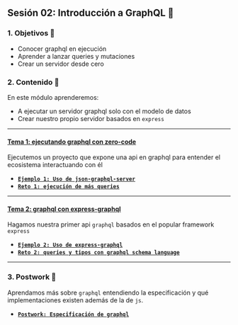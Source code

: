 ## Sesión 02: Introducción a GraphQL 🤖

### 1. Objetivos :dart:

- Conocer graphql en ejecución
- Aprender a lanzar queries y mutaciones
- Crear un servidor desde cero

### 2. Contenido :blue_book:

En este módulo aprenderemos:

- A ejecutar un servidor graphql solo con el modelo de datos
- Crear nuestro propio servidor basados en `express`

---

#### <ins>Tema 1: ejecutando graphql con zero-code</ins>

Ejecutemos un proyecto que expone una api en graphql para entender el ecosistema interactuando con él

- [**`Ejemplo 1: Uso de json-graphql-server`**](./ejemplo01)
- [**`Reto 1: ejecución de más queries`**](./reto02)

---

#### <ins>Tema 2: graphql con express-graphql</ins>

Hagamos nuestra primer api `graphql` basados en el popular framework `express`

- [**`Ejemplo 2: Uso de express-graphql`**](./ejemplo02)
- [**`Reto 2: queries y tipos con graphql schema language`**](./reto02)

---

### 3. Postwork :memo:

Aprendamos más sobre `graphql` entendiendo la especificación y qué implementaciones existen además de la de `js`.

- [**`Postwork: Especificación de graphql`**](./postwork/)